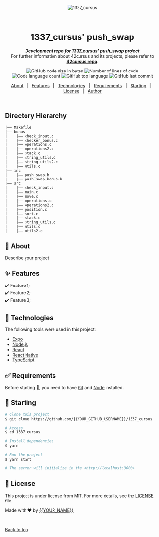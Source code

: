 <div align="center" id="top">
  <img src="./.github/app.gif" alt="1337_cursus" />

  &#xa0;

  <!-- <a href="https://1337_cursus.netlify.app">Demo</a> -->
</div>

<h1 align="center">
	1337_cursus' push_swap
</h1>

<p align="center">
	<b><i>Development repo for 1337_cursus' push_swap project</i></b><br>
	For further information about 42cursus and its projects, please refer to <a href="https://github.com/Aelbakouri/1337_cursus"><b>42cursus repo</b></a>.
</p>

<p align="center">
	<img alt="GitHub code size in bytes" src="https://img.shields.io/github/languages/code-size/Aelbakouri/push_swap?color=blueviolet" />
	<img alt="Number of lines of code" src="https://img.shields.io/tokei/lines/github/Aelbakouri/push_swap?color=blueviolet" />
	<img alt="Code language count" src="https://img.shields.io/github/languages/count/Aelbakouri/push_swap?color=blue" />
	<img alt="GitHub top language" src="https://img.shields.io/github/languages/top/Aelbakouri/push_swap?color=blue" />
	<img alt="GitHub last commit" src="https://img.shields.io/github/last-commit/Aelbakouri/push_swap?color=brightgreen" />
</p>

<!-- Status -->

<!-- <h4 align="center">
	🚧  1337_cursus 🚀 Under construction...  🚧
</h4>

<hr> -->

<p align="center">
  <a href="#dart-about">About</a> &#xa0; | &#xa0;
  <a href="#sparkles-features">Features</a> &#xa0; | &#xa0;
  <a href="#rocket-technologies">Technologies</a> &#xa0; | &#xa0;
  <a href="#white_check_mark-requirements">Requirements</a> &#xa0; | &#xa0;
  <a href="#checkered_flag-starting">Starting</a> &#xa0; | &#xa0;
  <a href="#memo-license">License</a> &#xa0; | &#xa0;
  <a href="https://github.com/{{YOUR_GITHUB_USERNAME}}" target="_blank">Author</a>
</p>

<br>

## Directory Hierarchy
```
|—— Makefile
|—— bonus
|    |—— check_input.c
|    |—— checker_bonus.c
|    |—— operations.c
|    |—— operations2.c
|    |—— stack.c
|    |—— string_utils.c
|    |—— string_utils2.c
|    |—— utils.c
|—— inc
|    |—— push_swap.h
|    |—— push_swap_bonus.h
|—— src
|    |—— check_input.c
|    |—— main.c
|    |—— move.c
|    |—— operations.c
|    |—— operations2.c
|    |—— position.c
|    |—— sort.c
|    |—— stack.c
|    |—— string_utils.c
|    |—— utils.c
|    |—— utils2.c
```
## :dart: About ##

Describe your project

## :sparkles: Features ##

:heavy_check_mark: Feature 1;\
:heavy_check_mark: Feature 2;\
:heavy_check_mark: Feature 3;

## :rocket: Technologies ##

The following tools were used in this project:

- [Expo](https://expo.io/)
- [Node.js](https://nodejs.org/en/)
- [React](https://pt-br.reactjs.org/)
- [React Native](https://reactnative.dev/)
- [TypeScript](https://www.typescriptlang.org/)

## :white_check_mark: Requirements ##

Before starting :checkered_flag:, you need to have [Git](https://git-scm.com) and [Node](https://nodejs.org/en/) installed.

## :checkered_flag: Starting ##

```bash
# Clone this project
$ git clone https://github.com/{{YOUR_GITHUB_USERNAME}}/1337_cursus

# Access
$ cd 1337_cursus

# Install dependencies
$ yarn

# Run the project
$ yarn start

# The server will initialize in the <http://localhost:3000>
```

## :memo: License ##

This project is under license from MIT. For more details, see the [LICENSE](LICENSE.md) file.


Made with :heart: by <a href="https://github.com/{{YOUR_GITHUB_USERNAME}}" target="_blank">{{YOUR_NAME}}</a>

&#xa0;

<a href="#top">Back to top</a>

